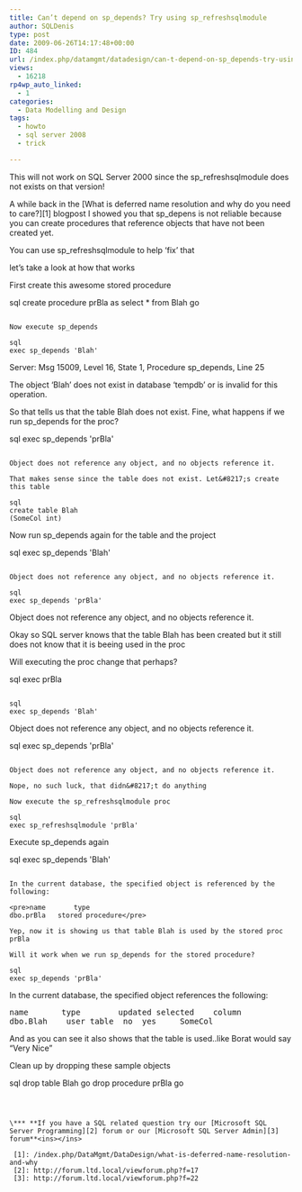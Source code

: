 ```yaml
---
title: Can’t depend on sp_depends? Try using sp_refreshsqlmodule
author: SQLDenis
type: post
date: 2009-06-26T14:17:48+00:00
ID: 484
url: /index.php/datamgmt/datadesign/can-t-depend-on-sp_depends-try-using-sp_/
views:
  - 16218
rp4wp_auto_linked:
  - 1
categories:
  - Data Modelling and Design
tags:
  - howto
  - sql server 2008
  - trick

---
```

This will not work on SQL Server 2000 since the sp_refreshsqlmodule does not exists on that version!

A while back in the [What is deferred name resolution and why do you need to care?][1] blogpost I showed you that sp_depens is not reliable because you can create procedures that reference objects that have not been created yet.

You can use sp_refreshsqlmodule to help &#8216;fix&#8217; that
  
let&#8217;s take a look at how that works

First create this awesome stored procedure

sql
create procedure prBla
as
select * from Blah 
go
```

Now execute sp_depends

sql
exec sp_depends 'Blah'
```

Server: Msg 15009, Level 16, State 1, Procedure sp_depends, Line 25
  
The object &#8216;Blah&#8217; does not exist in database &#8216;tempdb&#8217; or is invalid for this operation.

So that tells us that the table Blah does not exist. Fine, what happens if we run sp_depends for the proc?

sql
exec sp_depends 'prBla'
```

Object does not reference any object, and no objects reference it.

That makes sense since the table does not exist. Let&#8217;s create this table

sql
create table Blah
(SomeCol int)
```

Now run sp_depends again for the table and the project

sql
exec sp_depends 'Blah'
```

Object does not reference any object, and no objects reference it.

sql
exec sp_depends 'prBla'
```

Object does not reference any object, and no objects reference it.

Okay so SQL server knows that the table Blah has been created but it still does not know that it is beeing used in the proc

Will executing the proc change that perhaps?

sql
exec  prBla
```

sql
exec sp_depends 'Blah'
```

Object does not reference any object, and no objects reference it.

sql
exec sp_depends 'prBla'
```

Object does not reference any object, and no objects reference it.

Nope, no such luck, that didn&#8217;t do anything
  
Now execute the sp_refreshsqlmodule proc

sql
exec sp_refreshsqlmodule 'prBla'
```

Execute sp_depends again

sql
exec sp_depends 'Blah'
```

In the current database, the specified object is referenced by the following:

<pre>name		type
dbo.prBla	stored procedure</pre>

Yep, now it is showing us that table Blah is used by the stored proc prBla
  
Will it work when we run sp_depends for the stored procedure?

sql
exec sp_depends 'prBla'
```

In the current database, the specified object references the following:

<pre>name		type		updated	selected	column
dbo.Blah	user table	no	yes		SomeCol</pre>

And as you can see it also shows that the table is used..like Borat would say &#8220;Very Nice&#8221;

Clean up by dropping these sample objects

sql
drop table Blah
go
drop procedure prBla
go
```



\*** **If you have a SQL related question try our [Microsoft SQL Server Programming][2] forum or our [Microsoft SQL Server Admin][3] forum**<ins></ins>

 [1]: /index.php/DataMgmt/DataDesign/what-is-deferred-name-resolution-and-why
 [2]: http://forum.ltd.local/viewforum.php?f=17
 [3]: http://forum.ltd.local/viewforum.php?f=22